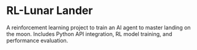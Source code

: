 # RL-Lunar Lander
A reinforcement learning project to train an AI agent to master landing on the moon. Includes Python API integration, RL model training, and performance evaluation.
